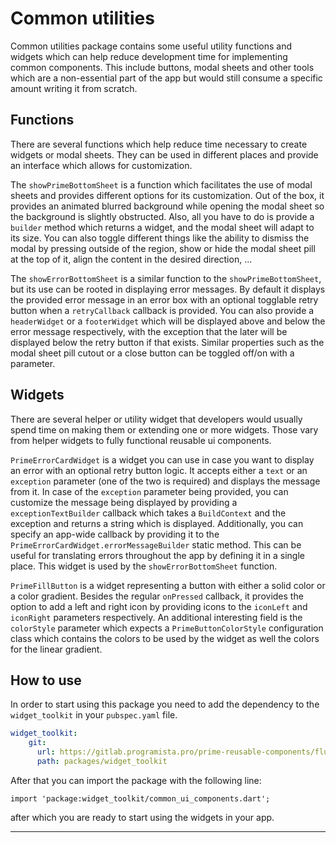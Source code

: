 # Common utilities

Common utilities package contains some useful utility functions and widgets which can help reduce development time for implementing common components. This include buttons, modal sheets and other tools which are a non-essential part of the app but would still consume a specific amount writing it from scratch.

## Functions

There are several functions which help reduce time necessary to create widgets or modal sheets. They can be used in different places and provide an interface which allows for customization.

The `showPrimeBottomSheet` is a function which facilitates the use of modal sheets and provides different options for its customization. Out of the box, it provides an animated blurred background while opening the modal sheet so the background is slightly obstructed. Also, all you have to do is provide a `builder` method which returns a widget, and the modal sheet will adapt to its size. You can also toggle different things like the ability to dismiss the modal by pressing outside of the region, show or hide the modal sheet pill at the top of it, align the content in the desired direction, ...

The `showErrorBottomSheet` is a similar function to the `showPrimeBottomSheet`, but its use can be rooted in displaying error messages. By default it displays the provided error message in an error box with an optional togglable retry button when a `retryCallback` callback is provided. You can also provide a `headerWidget` or a `footerWidget` which will be displayed above and below the error message respectively, with the exception that the later will be displayed below the retry button if that exists. Similar properties such as the modal sheet pill cutout or a close button can be toggled off/on with a parameter.


## Widgets

There are several helper or utility widget that developers would usually spend time on making them or extending one or more widgets. Those vary from helper widgets to fully functional reusable ui components.

`PrimeErrorCardWidget` is a widget you can use in case you want to display an error with an optional retry button logic. It accepts either a `text` or an `exception` parameter (one of the two is required) and displays the message from it. In case of the `exception` parameter being provided, you can customize the message being displayed by providing a `exceptionTextBuilder` callback which takes a `BuildContext` and the exception and returns a string which is displayed. Additionally, you can specify an app-wide callback by providing it to the `PrimeErrorCardWidget.errorMessageBuilder` static method. This can be useful for translating errors throughout the app by defining it in a single place. This widget is used by the `showErrorBottomSheet` function.

`PrimeFillButton` is a widget representing a button with either a solid color or a color gradient. Besides the regular `onPressed` callback, it provides the option to add a left and right icon by providing icons to the `iconLeft` and `iconRight` parameters respectively. An additional interesting field is the `colorStyle` parameter which expects a `PrimeButtonColorStyle` configuration class which contains the colors to be used by the widget as well the colors for the linear gradient.


## How to use

In order to start using this package you need to add the dependency to the `widget_toolkit` in your `pubspec.yaml` file.

```yaml
widget_toolkit:
    git:
      url: https://gitlab.programista.pro/prime-reusable-components/flutter
      path: packages/widget_toolkit
```

After that you can import the package with the following line:

`import 'package:widget_toolkit/common_ui_components.dart';`

after which you are ready to start using the widgets in your app.

---

